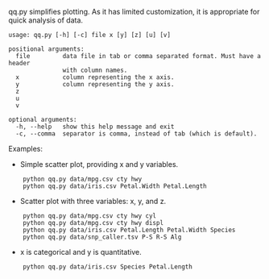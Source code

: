 qq.py simplifies plotting.  As it has limited customization, it is appropriate for quick analysis of data.

```
usage: qq.py [-h] [-c] file x [y] [z] [u] [v]

positional arguments:
  file         data file in tab or comma separated format. Must have a header
               with column names.
  x            column representing the x axis.
  y            column representing the y axis.
  z
  u
  v

optional arguments:
  -h, --help   show this help message and exit
  -c, --comma  separator is comma, instead of tab (which is default).
```

Examples:

+ Simple scatter plot, providing x and y variables.

```
    python qq.py data/mpg.csv cty hwy
    python qq.py data/iris.csv Petal.Width Petal.Length
```

+ Scatter plot with three variables: x, y, and z.

```
    python qq.py data/mpg.csv cty hwy cyl
    python qq.py data/mpg.csv cty hwy displ
    python qq.py data/iris.csv Petal.Length Petal.Width Species
    python qq.py data/snp_caller.tsv P-S R-S Alg
```

+ x is categorical and y is quantitative.

```
    python qq.py data/iris.csv Species Petal.Length
```

